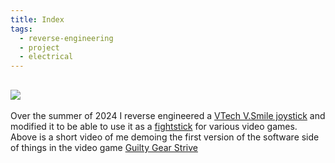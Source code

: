 ```yaml
---
title: Index
tags:
  - reverse-engineering
  - project
  - electrical
---
```

![](https://www.youtube.com/watch?v=FZrGC1nraPQ)
---

Over the summer of 2024 I reverse engineered a [VTech V.Smile joystick](https://www.wikiwand.com/en/articles/V.Smile) and modified it to be able to use it as a [fightstick](https://www.wikiwand.com/en/articles/Arcade_controller) for various video games. Above is a short video of me demoing the first version of the software side of things in the video game [Guilty Gear Strive](https://www.wikiwand.com/en/articles/Guilty_Gear_Strive)

